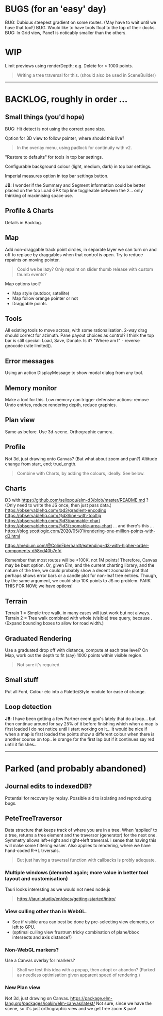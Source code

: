 
# BUGS (for an 'easy' day)

BUG: Dubious steepest gradient on some routes. (May have to wait until we have that tool!)
BUG: Would like to have tools float to the top of their docks.
BUG: In Grid view, Pane1 is noticably smaller than the others.

# WIP

Limit previews using renderDepth; e.g. Delete for > 1000 points.
> Writing a tree traversal for this. (should also be used in SceneBuilder)

---

# BACKLOG, roughly in order ...

## Small things (you'd hope)

BUG: Hit detect is not using the correct pane size.

Option for 3D view to follow pointer; where should this live?
> In the overlay menu, using padlock for continuity with v2.

"Restore to defaults" for tools in top bar settings.

Configurable background colour (light, medium, dark) in top bar settings.

Imperial measures option in top bar settings button.

**JB**: I wonder if the Summary and Segment information could be better placed on the top 
Load GPX top line toggleable between the 2... only thinking of maximising space use.

## Profile & Charts
Details in Backlog.

## Map
Add non-draggable track point circles, in separate layer we can turn on and off
to replace by draggables when that control is open.
Try to reduce repaints on moving pointer. 
> Could we be lazy? Only repaint on slider thumb release with custom thumb events?

Map options tool? 
- Map style (outdoor, satellite)
- Map follow orange pointer or not
- Draggable points

## Tools

All existing tools to move across, with some rationalisation.
2-way drag should correct for azimuth.
Pane payout choices as control?
I think the top bar is still special: Load, Save, Donate. Is it?
"Where am I" - reverse geocode (rate limited)).

## Error messages
Using an action DisplayMessage to show modal dialog from any tool.

## Memory monitor
Make a tool for this.
Low memory can trigger defensive actions: remove Undo entries, reduce rendering depth, reduce graphics.

## Plan view
Same as before. Use 3d-scene. Orthographic camera.

## Profile
Not 3d, just drawing onto Canvas?
(But what about zoom and pan?)
Altitude change from start, end; trueLength.
> Combine with Charts, by adding the colours, ideally. See below.

## Charts
D3 with https://github.com/seliopou/elm-d3/blob/master/README.md ?
(Only need to write the JS once, then just pass data.)
https://observablehq.com/@d3/gradient-encoding
https://observablehq.com/@d3/line-with-tooltip
https://observablehq.com/@d3/pannable-chart
https://observablehq.com/@d3/zoomable-area-chart
... and there's this ... https://blog.scottlogic.com/2020/05/01/rendering-one-million-points-with-d3.html

https://medium.com/@ColinEberhardt/extending-d3-with-higher-order-components-d58cd40b7efd

Remember that most routes will be <100K, not 1M points!
Therefore, Canvas may be best option.
Or, given Elm, and the current charting library, and the nature of the tree, we could probably
show a decent zoomable plot that perhaps shows error bars or a candle plot for non-leaf tree entries.
Though, by the same argument, we could ship 10K points to JS no problem.
PARK THIS FOR NOW; we have options!

## Terrain
Terrain 1 = Simple tree walk, in many cases will just work but not always.
Terrain 2 = Tree walk combined with whole (visible) tree query, because <track loops>.
(Expand bounding boxes to allow for road width.)

## Graduated Rendering
Use a graduated drop off with distance, compute at each tree level?
On Map, work out the depth to fit (say) 1000 points within visible region.
> Not sure it's required.

## Small stuff
Put all Font, Colour etc into a Palette/Style module for ease of change.

## Loop detection
**JB**: I have been getting a few Partner event gpx's lately that do a loop... but then continue around for say 25% of it before finishing which when a map is first loaded i do not notice until i start working on it... it would be nice if when a map is first loaded the points show a different colour when there is another course on top.. ie orange for the first lap but if it continues say red until it finishes..

---

# Parked (and probably abandoned)

## Journal edits to indexedDB?
Potential for recovery by replay.
Possible aid to isolating and reproducing bugs.

## PeteTreeTraversor
Data structure that keeps track of where you are in a tree.
When 'applied' to a tree, returns a tree element and the traversor (generator) for the next one.
Symmetry allows left->right and right->left traversal.
I sense that having this will make some filtering easier.
Also applies to rendering, where we have hand-coded R->L trversals.
> But just having a traversal function with callbacks is probly adequate.

### Multiple windows (demoted again; more value in better tool layout and customisation)
Tauri looks interesting as we would not need node.js
> https://tauri.studio/en/docs/getting-started/intro/

### View culling other than in WebGL.
- See if visible area can best be done by pre-selecting view elements, or left to GPU.
- (optimal culling view frustrum tricky combination of plane/bbox intersects and axis distance?)

### Non-WebGL markers?
Use a Canvas overlay for markers?
> Shall we test this idea with a popup, then adopt or abandon?
(Parked as needless optimisation given apparent speed of rendering.)

### New Plan view
Not 3d, just drawing on Canvas.
https://package.elm-lang.org/packages/joakin/elm-canvas/latest/
Not sure, since we have the scene, so it's just orthographic view and we get free zoom & pan!

